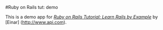#Ruby on Rails tut: demo

This is a demo app for [*Ruby on Rails Tutorial: Learn Rails by Example*](http://api.com) by [Einar] (http://www.api.com).